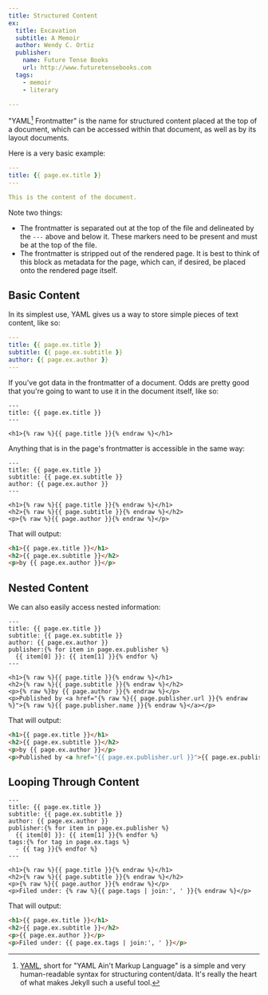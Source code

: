 ```yaml
---
title: Structured Content
ex:
  title: Excavation
  subtitle: A Memoir
  author: Wendy C. Ortiz
  publisher:
    name: Future Tense Books
    url: http://www.futuretensebooks.com
  tags:
    - memoir
    - literary

---
```


"YAML[^yaml] Frontmatter" is the name for structured content placed at the top of a document, which can be accessed within that document, as well as by its layout documents.

Here is a very basic example:

```yaml
---
title: {{ page.ex.title }}
---

This is the content of the document.
```

Note two things:

* The frontmatter is separated out at the top of the file and delineated by the `---` above and below it. These markers need to be present and must be at the top of the file.
* The frontmatter is stripped out of the rendered page. It is best to think of this block as metadata for the page, which can, if desired, be placed onto the rendered page itself.


Basic Content
-------------

In its simplest use, YAML gives us a way to store simple pieces of text content, like so:

```yaml
---
title: {{ page.ex.title }}
subtitle: {{ page.ex.subtitle }}
author: {{ page.ex.author }}
---
```

[^yaml]: [YAML](http://www.yaml.org), short for "YAML Ain't Markup Language" is a simple and very human-readable syntax for structuring content/data. It's really the heart of what makes Jekyll such a useful tool.


If you've got data in the frontmatter of a document. Odds are pretty good that you're going to want to use it in the document itself, like so:

```liquid
---
title: {{ page.ex.title }}
---

<h1>{% raw %}{{ page.title }}{% endraw %}</h1>
```

Anything that is in the page's frontmatter is accessible in the same way:

```liquid
---
title: {{ page.ex.title }}
subtitle: {{ page.ex.subtitle }}
author: {{ page.ex.author }}
---

<h1>{% raw %}{{ page.title }}{% endraw %}</h1>
<h2>{% raw %}{{ page.subtitle }}{% endraw %}</h2>
<p>{% raw %}{{ page.author }}{% endraw %}</p>
```

That will output:

```html
<h1>{{ page.ex.title }}</h1>
<h2>{{ page.ex.subtitle }}</h2>
<p>by {{ page.ex.author }}</p>
```


Nested Content
--------------

We can also easily access nested information:

```liquid
---
title: {{ page.ex.title }}
subtitle: {{ page.ex.subtitle }}
author: {{ page.ex.author }}
publisher:{% for item in page.ex.publisher %}
  {{ item[0] }}: {{ item[1] }}{% endfor %}
---

<h1>{% raw %}{{ page.title }}{% endraw %}</h1>
<h2>{% raw %}{{ page.subtitle }}{% endraw %}</h2>
<p>{% raw %}by {{ page.author }}{% endraw %}</p>
<p>Published by <a href="{% raw %}{{ page.publisher.url }}{% endraw %}">{% raw %}{{ page.publisher.name }}{% endraw %}</a></p>
```

That will output:

```html
<h1>{{ page.ex.title }}</h1>
<h2>{{ page.ex.subtitle }}</h2>
<p>by {{ page.ex.author }}</p>
<p>Published by <a href="{{ page.ex.publisher.url }}">{{ page.ex.publisher.name }}</a></p>
```




Looping Through Content
-----------------------

```liquid
---
title: {{ page.ex.title }}
subtitle: {{ page.ex.subtitle }}
author: {{ page.ex.author }}
publisher:{% for item in page.ex.publisher %}
  {{ item[0] }}: {{ item[1] }}{% endfor %}
tags:{% for tag in page.ex.tags %}
  - {{ tag }}{% endfor %}
---

<h1>{% raw %}{{ page.title }}{% endraw %}</h1>
<h2>{% raw %}{{ page.subtitle }}{% endraw %}</h2>
<p>{% raw %}{{ page.author }}{% endraw %}</p>
<p>Filed under: {% raw %}{{ page.tags | join:', ' }}{% endraw %}</p>
```

That will output:

```html
<h1>{{ page.ex.title }}</h1>
<h2>{{ page.ex.subtitle }}</h2>
<p>{{ page.ex.author }}</p>
<p>Filed under: {{ page.ex.tags | join:', ' }}</p>
```
